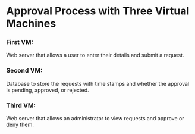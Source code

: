 # Approval Process with Three Virtual Machines

### First VM:
Web server that allows a user to enter their details and submit a request.

### Second VM:
Database to store the requests with time stamps and whether the approval is pending, approved, or rejected.

### Third VM:
Web server that allows an administrator to view requests and approve or deny them.
